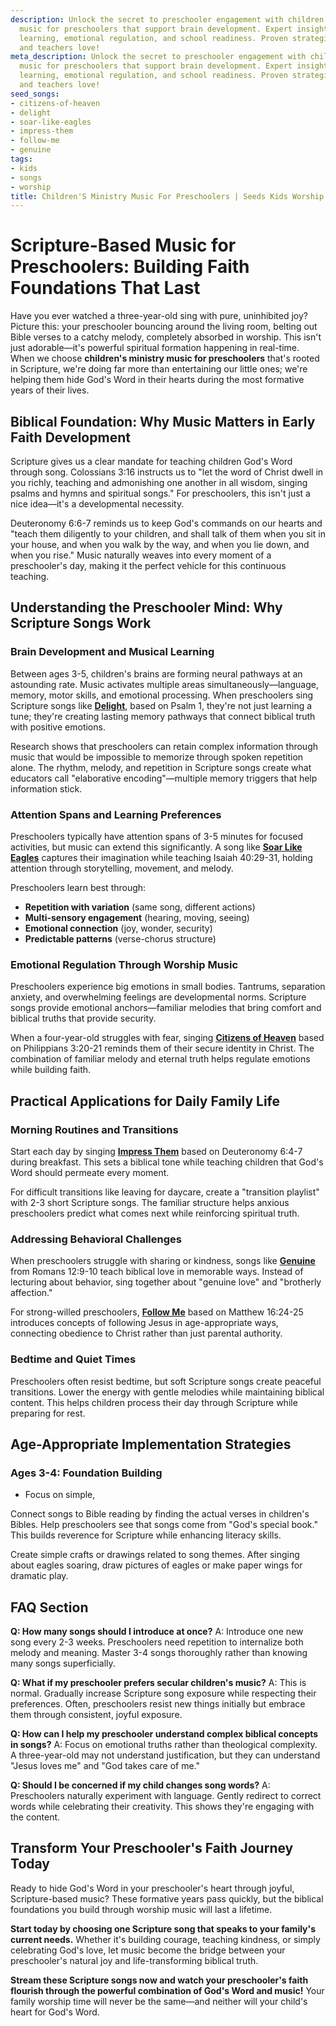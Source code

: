 ```yaml
---
description: Unlock the secret to preschooler engagement with children s ministry
  music for preschoolers that support brain development. Expert insights on ages 3-5
  learning, emotional regulation, and school readiness. Proven strategies parents
  and teachers love!
meta_description: Unlock the secret to preschooler engagement with children s ministry
  music for preschoolers that support brain development. Expert insights on ages 3-5
  learning, emotional regulation, and school readiness. Proven strategies parents
  and teachers love!
seed_songs:
- citizens-of-heaven
- delight
- soar-like-eagles
- impress-them
- follow-me
- genuine
tags:
- kids
- songs
- worship
title: Children'S Ministry Music For Preschoolers | Seeds Kids Worship
---
```

# Scripture-Based Music for Preschoolers: Building Faith Foundations That Last

Have you ever watched a three-year-old sing with pure, uninhibited joy? Picture this: your preschooler bouncing around the living room, belting out Bible verses to a catchy melody, completely absorbed in worship. This isn't just adorable—it's powerful spiritual formation happening in real-time. When we choose **children's ministry music for preschoolers** that's rooted in Scripture, we're doing far more than entertaining our little ones; we're helping them hide God's Word in their hearts during the most formative years of their lives.

## Biblical Foundation: Why Music Matters in Early Faith Development

Scripture gives us a clear mandate for teaching children God's Word through song. Colossians 3:16 instructs us to "let the word of Christ dwell in you richly, teaching and admonishing one another in all wisdom, singing psalms and hymns and spiritual songs." For preschoolers, this isn't just a nice idea—it's a developmental necessity.

Deuteronomy 6:6-7 reminds us to keep God's commands on our hearts and "teach them diligently to your children, and shall talk of them when you sit in your house, and when you walk by the way, and when you lie down, and when you rise." Music naturally weaves into every moment of a preschooler's day, making it the perfect vehicle for this continuous teaching.

## Understanding the Preschooler Mind: Why Scripture Songs Work

### Brain Development and Musical Learning

Between ages 3-5, children's brains are forming neural pathways at an astounding rate. Music activates multiple areas simultaneously—language, memory, motor skills, and emotional processing. When preschoolers sing Scripture songs like **[Delight](https://seedskidsworship.com/product/seeds-of-character-vol-6/)**, based on Psalm 1, they're not just learning a tune; they're creating lasting memory pathways that connect biblical truth with positive emotions.

Research shows that preschoolers can retain complex information through music that would be impossible to memorize through spoken repetition alone. The rhythm, melody, and repetition in Scripture songs create what educators call "elaborative encoding"—multiple memory triggers that help information stick.

### Attention Spans and Learning Preferences

Preschoolers typically have attention spans of 3-5 minutes for focused activities, but music can extend this significantly. A song like **[Soar Like Eagles](https://seedskidsworship.com/product/soar-like-eagles-isaiah-4029-31-2/)** captures their imagination while teaching Isaiah 40:29-31, holding attention through storytelling, movement, and melody.

Preschoolers learn best through:
- **Repetition with variation** (same song, different actions)
- **Multi-sensory engagement** (hearing, moving, seeing)
- **Emotional connection** (joy, wonder, security)
- **Predictable patterns** (verse-chorus structure)

### Emotional Regulation Through Worship Music

Preschoolers experience big emotions in small bodies. Tantrums, separation anxiety, and overwhelming feelings are developmental norms. Scripture songs provide emotional anchors—familiar melodies that bring comfort and biblical truths that provide security.

When a four-year-old struggles with fear, singing **[Citizens of Heaven](https://seedskidsworship.com/product/power/)** based on Philippians 3:20-21 reminds them of their secure identity in Christ. The combination of familiar melody and eternal truth helps regulate emotions while building faith.

## Practical Applications for Daily Family Life

### Morning Routines and Transitions

Start each day by singing **[Impress Them](https://seedskidsworship.com/product/impress-them-deuteronomy-64-7/)** based on Deuteronomy 6:4-7 during breakfast. This sets a biblical tone while teaching children that God's Word should permeate every moment.

For difficult transitions like leaving for daycare, create a "transition playlist" with 2-3 short Scripture songs. The familiar structure helps anxious preschoolers predict what comes next while reinforcing spiritual truth.

### Addressing Behavioral Challenges

When preschoolers struggle with sharing or kindness, songs like **[Genuine](https://seedskidsworship.com/product/genuine-romans-129-10-2/)** from Romans 12:9-10 teach biblical love in memorable ways. Instead of lecturing about behavior, sing together about "genuine love" and "brotherly affection."

For strong-willed preschoolers, **[Follow Me](https://seedskidsworship.com/product/follow-me-matthew-1624-25/)** based on Matthew 16:24-25 introduces concepts of following Jesus in age-appropriate ways, connecting obedience to Christ rather than just parental authority.

### Bedtime and Quiet Times

Preschoolers often resist bedtime, but soft Scripture songs create peaceful transitions. Lower the energy with gentle melodies while maintaining biblical content. This helps children process their day through Scripture while preparing for rest.

## Age-Appropriate Implementation Strategies

### Ages 3-4: Foundation Building
- Focus on simple,

Connect songs to Bible reading by finding the actual verses in children's Bibles. Help preschoolers see that songs come from "God's special book." This builds reverence for Scripture while enhancing literacy skills.

Create simple crafts or drawings related to song themes. After singing about eagles soaring, draw pictures of eagles or make paper wings for dramatic play.

## FAQ Section

**Q: How many songs should I introduce at once?**
A: Introduce one new song every 2-3 weeks. Preschoolers need repetition to internalize both melody and meaning. Master 3-4 songs thoroughly rather than knowing many songs superficially.

**Q: What if my preschooler prefers secular children's music?**
A: This is normal. Gradually increase Scripture song exposure while respecting their preferences. Often, preschoolers resist new things initially but embrace them through consistent, joyful exposure.

**Q: How can I help my preschooler understand complex biblical concepts in songs?**
A: Focus on emotional truths rather than theological complexity. A three-year-old may not understand justification, but they can understand "Jesus loves me" and "God takes care of me."

**Q: Should I be concerned if my child changes song words?**
A: Preschoolers naturally experiment with language. Gently redirect to correct words while celebrating their creativity. This shows they're engaging with the content.

## Transform Your Preschooler's Faith Journey Today

Ready to hide God's Word in your preschooler's heart through joyful, Scripture-based music? These formative years pass quickly, but the biblical foundations you build through worship music will last a lifetime. 

**Start today by choosing one Scripture song that speaks to your family's current needs.** Whether it's building courage, teaching kindness, or simply celebrating God's love, let music become the bridge between your preschooler's natural joy and life-transforming biblical truth.

**Stream these Scripture songs now and watch your preschooler's faith flourish through the powerful combination of God's Word and music!** Your family worship time will never be the same—and neither will your child's heart for God's Word.

<script type="application/ld+json">
{
  "@context": "https://schema.org",
  "@type": "Article",
  "headline": "Children S Ministry Music For Preschoolers",
  "author": {
    "@type": "Organization",
    "name": "Seeds Kids Worship"
  },
  "publisher": {
    "@type": "Organization",
    "name": "Seeds Kids Worship",
    "logo": {
      "@type": "ImageObject",
      "url": "https://seedskidsworship.com/logo.png"
    }
  },
  "datePublished": "2025-09-03T20:03:23.366418",
  "dateModified": "2025-09-03T20:03:23.366443",
  "description": "Unlock the secret to preschooler engagement with children s ministry music for preschoolers that support brain development. Expert insights on ages 3-5 learning",
  "mainEntityOfPage": {
    "@type": "WebPage",
    "@id": "https://seedskidsworship.com/activities/children-s-ministry-music-for-preschoolers/"
  }
}
</script>

<script type="application/ld+json">
{
  "@context": "https://schema.org",
  "@type": "Product",
  "name": "Citizens Of Heaven",
  "description": "A scripture song teaching kids about their heavenly citizenship based on Philippians 3:20-21. Reminds children that this world isn't their home and encourages an eternal perspective while worshiping God through memorizing His Word.",
  "url": "https://seedskidsworship.com/product/power/",
  "brand": {
    "@type": "Brand",
    "name": "Seeds Kids Worship"
  },
  "category": "Children's Christian Music",
  "album": "Power"
}
</script>

<script type="application/ld+json">
{
  "@context": "https://schema.org",
  "@type": "Product",
  "name": "Delight",
  "description": "Scripture song based on Psalm 1 exploring biblical character development. Helps children understand living by the Spirit versus the flesh encouraging delight in God's Word and righteous living through engaging worship music.",
  "url": "https://seedskidsworship.com/product/seeds-of-character-vol-6/",
  "brand": {
    "@type": "Brand",
    "name": "Seeds Kids Worship"
  },
  "category": "Children's Christian Music",
  "album": "Seeds of Character"
}
</script>

<script type="application/ld+json">
{
  "@context": "https://schema.org",
  "@type": "Product",
  "name": "Soar Like Eagles",
  "description": "Encouraging song about finding strength in God to soar like eagles from Isaiah 40:29
